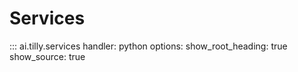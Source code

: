 # Services

::: ai.tilly.services
    handler: python
    options:
      show_root_heading: true
      show_source: true

